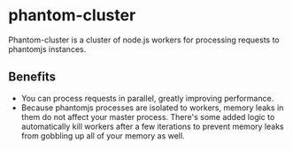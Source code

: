 # phantom-cluster

Phantom-cluster is a cluster of node.js workers for processing requests to
phantomjs instances.

## Benefits

* You can process requests in parallel, greatly improving performance.
* Because phantomjs processes are isolated to workers, memory leaks in them do
  not affect your master process. There's some added logic to automatically
  kill workers after a few iterations to prevent memory leaks from gobbling up
  all of your memory as well.
